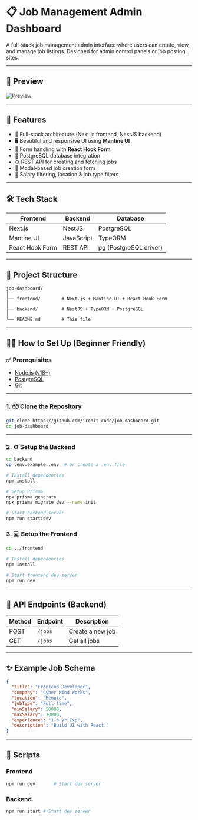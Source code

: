 # 📋 Job Management Admin Dashboard

A full-stack job management admin interface where users can create, view, and manage job listings. Designed for admin control panels or job posting sites.

---

## 📸 Preview

![Preview](./path-to-your-screenshot.png)

---

## 🚀 Features

- 🧭 Full-stack architecture (Next.js frontend, NestJS backend)
- 🖥️ Beautiful and responsive UI using **Mantine UI**
- 🧾 Form handling with **React Hook Form**
- 💽 PostgreSQL database integration
- ⚙️ REST API for creating and fetching jobs
- 🧊 Modal-based job creation form
- 🎯 Salary filtering, location & job type filters

---

## 🛠️ Tech Stack

| Frontend         | Backend          | Database        |
|------------------|------------------|-----------------|
| Next.js          | NestJS           | PostgreSQL      |
| Mantine UI       | JavaScript       | TypeORM      |
| React Hook Form  | REST API         | pg (PostgreSQL driver) |

---

## 📂 Project Structure

```
job-dashboard/
│
├── frontend/        # Next.js + Mantine UI + React Hook Form
│
├── backend/         # NestJS + TypeORM + PostgreSQL
│
└── README.md        # This file
```

---

## 🧑‍💻 How to Set Up (Beginner Friendly)

### ✅ Prerequisites

- [Node.js (v18+)](https://nodejs.org/)
- [PostgreSQL](https://www.postgresql.org/)
- [Git](https://git-scm.com/)

---

### 1. 📦 Clone the Repository

```bash
git clone https://github.com/irohit-code/job-dashboard.git
cd job-dashboard
```

---

### 2. ⚙️ Setup the Backend

```bash
cd backend
cp .env.example .env  # or create a .env file

# Install dependencies
npm install

# Setup Prisma
npx prisma generate
npx prisma migrate dev --name init

# Start backend server
npm run start:dev
```

### 3. 💻 Setup the Frontend

```bash
cd ../frontend

# Install dependencies
npm install

# Start frontend dev server
npm run dev
```

---

## 🧪 API Endpoints (Backend)

| Method | Endpoint        | Description         |
|--------|------------------|---------------------|
| POST   | `/jobs`          | Create a new job    |
| GET    | `/jobs`          | Get all jobs        |

---

## ✨ Example Job Schema

```json
{
  "title": "Frontend Developer",
  "company": "Cyber Mind Works",
  "location": "Remote",
  "jobType": "Full-time",
  "minSalary": 50000,
  "maxSalary": 70000,
  "experience": "1-3 yr Exp",
  "description": "Build UI with React."
}
```

---

## 📎 Scripts

### Frontend

```bash
npm run dev       # Start dev server
```

### Backend

```bash
npm run start # Start dev server
```


